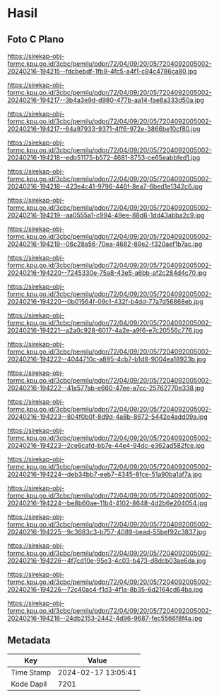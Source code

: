 # Hasil

## Foto C Plano

https://sirekap-obj-formc.kpu.go.id/3cbc/pemilu/pdpr/72/04/09/20/05/7204092005002-20240216-194215--fdcbebdf-1fb9-4fc5-a4f1-c94c4786ca80.jpg

https://sirekap-obj-formc.kpu.go.id/3cbc/pemilu/pdpr/72/04/09/20/05/7204092005002-20240216-194217--3b4a3e9d-d980-477b-aa14-fae8a333d50a.jpg

https://sirekap-obj-formc.kpu.go.id/3cbc/pemilu/pdpr/72/04/09/20/05/7204092005002-20240216-194217--64a97933-9371-4ff6-972e-3866be10cf80.jpg

https://sirekap-obj-formc.kpu.go.id/3cbc/pemilu/pdpr/72/04/09/20/05/7204092005002-20240216-194218--edb51175-b572-4681-8753-ce65eabbfed1.jpg

https://sirekap-obj-formc.kpu.go.id/3cbc/pemilu/pdpr/72/04/09/20/05/7204092005002-20240216-194218--423e4c41-9796-446f-8ea7-6bed1e1342c6.jpg

https://sirekap-obj-formc.kpu.go.id/3cbc/pemilu/pdpr/72/04/09/20/05/7204092005002-20240216-194219--aa0555a1-c994-49ee-88d6-1dd43abba2c9.jpg

https://sirekap-obj-formc.kpu.go.id/3cbc/pemilu/pdpr/72/04/09/20/05/7204092005002-20240216-194219--06c28a56-70ea-4682-89e2-f320aef1b7ac.jpg

https://sirekap-obj-formc.kpu.go.id/3cbc/pemilu/pdpr/72/04/09/20/05/7204092005002-20240216-194220--7245330e-75a8-43e5-a6bb-af2c284d4c70.jpg

https://sirekap-obj-formc.kpu.go.id/3cbc/pemilu/pdpr/72/04/09/20/05/7204092005002-20240216-194220--0b01564f-09c1-432f-b4dd-77a7d56868eb.jpg

https://sirekap-obj-formc.kpu.go.id/3cbc/pemilu/pdpr/72/04/09/20/05/7204092005002-20240216-194221--a2a0c928-6017-4a2e-a9f6-e7c20556c776.jpg

https://sirekap-obj-formc.kpu.go.id/3cbc/pemilu/pdpr/72/04/09/20/05/7204092005002-20240216-194222--4044710c-a895-4cb7-b1d8-9004ea18923b.jpg

https://sirekap-obj-formc.kpu.go.id/3cbc/pemilu/pdpr/72/04/09/20/05/7204092005002-20240216-194222--41a577ab-e660-47ee-a7cc-25762770e338.jpg

https://sirekap-obj-formc.kpu.go.id/3cbc/pemilu/pdpr/72/04/09/20/05/7204092005002-20240216-194223--804f0b0f-8d9d-4a8b-8672-5442e4add09a.jpg

https://sirekap-obj-formc.kpu.go.id/3cbc/pemilu/pdpr/72/04/09/20/05/7204092005002-20240216-194223--2ce6cafd-bb7e-44e4-94dc-e362ad582fce.jpg

https://sirekap-obj-formc.kpu.go.id/3cbc/pemilu/pdpr/72/04/09/20/05/7204092005002-20240216-194224--deb34bb7-eeb7-4345-8fce-51a90ba1af7a.jpg

https://sirekap-obj-formc.kpu.go.id/3cbc/pemilu/pdpr/72/04/09/20/05/7204092005002-20240216-194224--be8b60ae-11b4-4102-8648-4d2b6e204054.jpg

https://sirekap-obj-formc.kpu.go.id/3cbc/pemilu/pdpr/72/04/09/20/05/7204092005002-20240216-194225--9c3683c3-b757-4089-bead-55bef92c3837.jpg

https://sirekap-obj-formc.kpu.go.id/3cbc/pemilu/pdpr/72/04/09/20/05/7204092005002-20240216-194226--4f7cd10e-95e3-4c03-b473-d8dcb03ae6da.jpg

https://sirekap-obj-formc.kpu.go.id/3cbc/pemilu/pdpr/72/04/09/20/05/7204092005002-20240216-194226--72c40ac4-f1d3-4f1a-8b35-6d2164cd64ba.jpg

https://sirekap-obj-formc.kpu.go.id/3cbc/pemilu/pdpr/72/04/09/20/05/7204092005002-20240216-194216--24db2153-2442-4d96-9687-fec5566f8f4a.jpg


## Metadata

| Key        | Value               |
| ---------- | ------------------- |
| Time Stamp | 2024-02-17 13:05:41 |
| Kode Dapil | 7201                |



